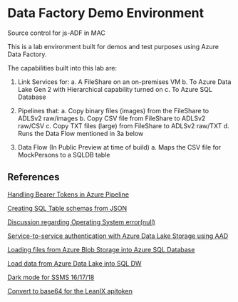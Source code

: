 # Data Factory Demo Environment
Source control for js-ADF in MAC

This is a lab environment built for demos and test purposes using Azure Data Factory.

The capabilities built into this lab are:

1) Link Services for:
  a. A FileShare on an on-premises VM
  b. To Azure Data Lake Gen 2 with Hierarchical capability turned on
  c. To Azure SQL Database
  
2) Pipelines that:
  a. Copy binary files (images) from the FileShare to ADLSv2 raw/images
  b. Copy CSV file from FileShare to ADLSv2 raw/CSV
  c. Copy TXT files (large) from FileShare to ADLSv2 raw/TXT
  d. Runs the Data Flow mentioned in 3a below
  
3) Data Flow (In Public Preview at time of build)
  a. Maps the CSV file for MockPersons to a SQLDB table
  
## References

<a href="https://stackoverflow.com/questions/53859600/handling-bearer-tokens-in-azure-pipeline-for-http-objects">Handling Bearer Tokens in Azure Pipeline</a>

<a href="https://bertwagner.com/2018/05/22/converting-json-to-sql-server-create-table-statements/">Creating SQL Table schemas from JSON</a>

<a href="https://stackoverflow.com/questions/46959338/error-executing-openrowset-bulk-azure-sql-database">Discussion regarding Operating System error(null)</a>

<a href="https://docs.microsoft.com/en-us/azure/data-lake-store/data-lake-store-service-to-service-authenticate-using-active-directory">Service-to-service authentication with Azure Data Lake Storage using AAD</a>

<a href="https://blogs.msdn.microsoft.com/sqlserverstorageengine/2017/02/23/loading-files-from-azure-blob-storage-into-azure-sql-database/">Loading files from Azure Blob Storage into Azure SQL Database</a>

<a href="https://docs.microsoft.com/en-us/azure/sql-data-warehouse/sql-data-warehouse-load-from-azure-data-lake-store">Load data from Azure Data Lake into SQL DW</a>

<a href="https://www.sqlshack.com/setting-up-the-dark-theme-in-sql-server-management-studio/">Dark mode for SSMS 16/17/18</a>

[Convert to base64 for the LeanIX apitoken](https://www.base64encode.org/)

